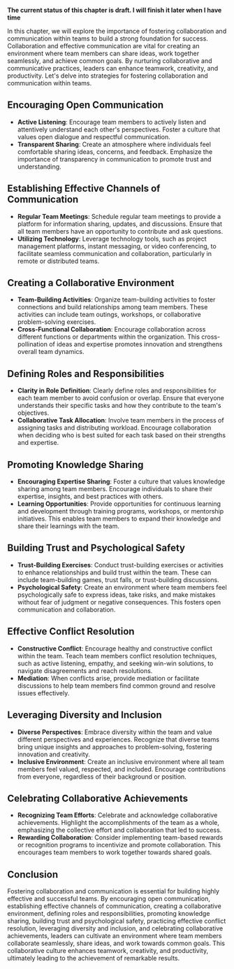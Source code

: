 **The current status of this chapter is draft. I will finish it later when I have time**

In this chapter, we will explore the importance of fostering collaboration and communication within teams to build a strong foundation for success. Collaboration and effective communication are vital for creating an environment where team members can share ideas, work together seamlessly, and achieve common goals. By nurturing collaborative and communicative practices, leaders can enhance teamwork, creativity, and productivity. Let's delve into strategies for fostering collaboration and communication within teams.

Encouraging Open Communication
------------------------------

* **Active Listening**: Encourage team members to actively listen and attentively understand each other's perspectives. Foster a culture that values open dialogue and respectful communication.
* **Transparent Sharing**: Create an atmosphere where individuals feel comfortable sharing ideas, concerns, and feedback. Emphasize the importance of transparency in communication to promote trust and understanding.

Establishing Effective Channels of Communication
------------------------------------------------

* **Regular Team Meetings**: Schedule regular team meetings to provide a platform for information sharing, updates, and discussions. Ensure that all team members have an opportunity to contribute and ask questions.
* **Utilizing Technology**: Leverage technology tools, such as project management platforms, instant messaging, or video conferencing, to facilitate seamless communication and collaboration, particularly in remote or distributed teams.

Creating a Collaborative Environment
------------------------------------

* **Team-Building Activities**: Organize team-building activities to foster connections and build relationships among team members. These activities can include team outings, workshops, or collaborative problem-solving exercises.
* **Cross-Functional Collaboration**: Encourage collaboration across different functions or departments within the organization. This cross-pollination of ideas and expertise promotes innovation and strengthens overall team dynamics.

Defining Roles and Responsibilities
-----------------------------------

* **Clarity in Role Definition**: Clearly define roles and responsibilities for each team member to avoid confusion or overlap. Ensure that everyone understands their specific tasks and how they contribute to the team's objectives.
* **Collaborative Task Allocation**: Involve team members in the process of assigning tasks and distributing workload. Encourage collaboration when deciding who is best suited for each task based on their strengths and expertise.

Promoting Knowledge Sharing
---------------------------

* **Encouraging Expertise Sharing**: Foster a culture that values knowledge sharing among team members. Encourage individuals to share their expertise, insights, and best practices with others.
* **Learning Opportunities**: Provide opportunities for continuous learning and development through training programs, workshops, or mentorship initiatives. This enables team members to expand their knowledge and share their learnings with the team.

Building Trust and Psychological Safety
---------------------------------------

* **Trust-Building Exercises**: Conduct trust-building exercises or activities to enhance relationships and build trust within the team. These can include team-building games, trust falls, or trust-building discussions.
* **Psychological Safety**: Create an environment where team members feel psychologically safe to express ideas, take risks, and make mistakes without fear of judgment or negative consequences. This fosters open communication and collaboration.

Effective Conflict Resolution
-----------------------------

* **Constructive Conflict**: Encourage healthy and constructive conflict within the team. Teach team members conflict resolution techniques, such as active listening, empathy, and seeking win-win solutions, to navigate disagreements and reach resolutions.
* **Mediation**: When conflicts arise, provide mediation or facilitate discussions to help team members find common ground and resolve issues effectively.

Leveraging Diversity and Inclusion
----------------------------------

* **Diverse Perspectives**: Embrace diversity within the team and value different perspectives and experiences. Recognize that diverse teams bring unique insights and approaches to problem-solving, fostering innovation and creativity.
* **Inclusive Environment**: Create an inclusive environment where all team members feel valued, respected, and included. Encourage contributions from everyone, regardless of their background or position.

Celebrating Collaborative Achievements
--------------------------------------

* **Recognizing Team Efforts**: Celebrate and acknowledge collaborative achievements. Highlight the accomplishments of the team as a whole, emphasizing the collective effort and collaboration that led to success.
* **Rewarding Collaboration**: Consider implementing team-based rewards or recognition programs to incentivize and promote collaboration. This encourages team members to work together towards shared goals.

Conclusion
----------

Fostering collaboration and communication is essential for building highly effective and successful teams. By encouraging open communication, establishing effective channels of communication, creating a collaborative environment, defining roles and responsibilities, promoting knowledge sharing, building trust and psychological safety, practicing effective conflict resolution, leveraging diversity and inclusion, and celebrating collaborative achievements, leaders can cultivate an environment where team members collaborate seamlessly, share ideas, and work towards common goals. This collaborative culture enhances teamwork, creativity, and productivity, ultimately leading to the achievement of remarkable results.
